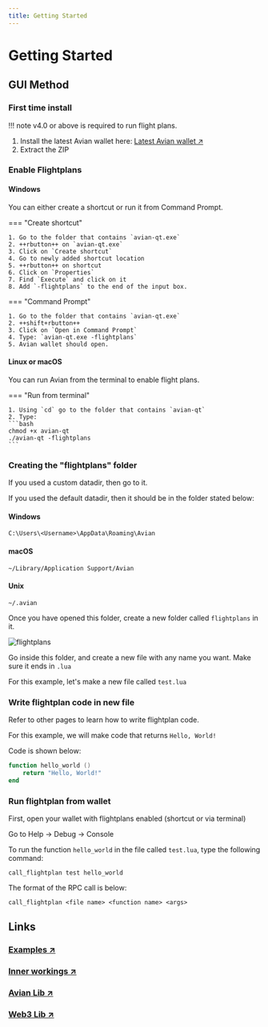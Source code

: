 ```yaml
---
title: Getting Started
---
```


# Getting Started

## GUI Method

### First time install

!!! note
    v4.0 or above is required to run flight plans.

1. Install the latest Avian wallet here: [Latest Avian wallet ↗](https://github.com/AvianNetwork/Avian/releases)
2. Extract the ZIP

### Enable Flightplans

#### Windows

You can either create a shortcut or run it from Command Prompt.

=== "Create shortcut"

    1. Go to the folder that contains `avian-qt.exe`
    2. ++rbutton++ on `avian-qt.exe`
    3. Click on `Create shortcut`
    4. Go to newly added shortcut location
    5. ++rbutton++ on shortcut
    6. Click on `Properties`
    7. Find `Execute` and click on it
    8. Add `-flightplans` to the end of the input box.

=== "Command Prompt"

    1. Go to the folder that contains `avian-qt.exe`
    2. ++shift+rbutton++
    3. Click on `Open in Command Prompt`
    4. Type: `avian-qt.exe -flightplans`
    5. Avian wallet should open.

#### Linux or macOS

You can run Avian from the terminal to enable flight plans.

=== "Run from terminal"

    1. Using `cd` go to the folder that contains `avian-qt`
    2. Type:
    ```bash
    chmod +x avian-qt
    ./avian-qt -flightplans
    ```

### Creating the "flightplans" folder

If you used a custom datadir, then go to it.

If you used the default datadir, then it should be in the folder stated below:

#### Windows
```C:\Users\<Username>\AppData\Roaming\Avian```
    
#### macOS
```~/Library/Application Support/Avian```
    
#### Unix
```~/.avian```

Once you have opened this folder, create a new folder called `flightplans` in it.

![flightplans](https://aviannetwork.github.io/avian-docs/assets/img/image30.png)

Go inside this folder, and create a new file with any name you want. Make sure it ends in `.lua`

For this example, let's make a new file called `test.lua`

### Write flightplan code in new file

Refer to other pages to learn how to write flightplan code.

For this example, we will make code that returns `Hello, World!`

Code is shown below:
```lua
function hello_world ()
    return "Hello, World!"
end
```

### Run flightplan from wallet

First, open your wallet with flightplans enabled (shortcut or via terminal)

Go to Help -> Debug -> Console

To run the function `hello_world` in the file called `test.lua`, type the following command:
```
call_flightplan test hello_world
```

The format of the RPC call is below:
```
call_flightplan <file name> <function name> <args>
```

## Links

### [Examples ↗](../examples)

### [Inner workings ↗](../inner-workings)

### [Avian Lib ↗](../avian-library)

### [Web3 Lib ↗](../web3-library)
